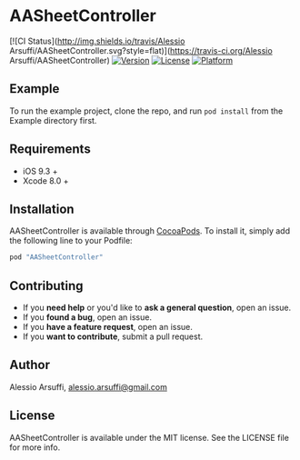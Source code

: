 # AASheetController

[![CI Status](http://img.shields.io/travis/Alessio Arsuffi/AASheetController.svg?style=flat)](https://travis-ci.org/Alessio Arsuffi/AASheetController)
[![Version](https://img.shields.io/cocoapods/v/AASheetController.svg?style=flat)](http://cocoapods.org/pods/AASheetController)
[![License](https://img.shields.io/cocoapods/l/AASheetController.svg?style=flat)](http://cocoapods.org/pods/AASheetController)
[![Platform](https://img.shields.io/cocoapods/p/AASheetController.svg?style=flat)](http://cocoapods.org/pods/AASheetController)

## Example

To run the example project, clone the repo, and run `pod install` from the Example directory first.

## Requirements
* iOS 9.3 +
* Xcode 8.0 +

## Installation

AASheetController is available through [CocoaPods](http://cocoapods.org). To install
it, simply add the following line to your Podfile:

```ruby
pod "AASheetController"
```

## Contributing

- If you **need help** or you'd like to **ask a general question**, open an issue.
- If you **found a bug**, open an issue.
- If you **have a feature request**, open an issue.
- If you **want to contribute**, submit a pull request.

## Author

Alessio Arsuffi, alessio.arsuffi@gmail.com

## License

AASheetController is available under the MIT license. See the LICENSE file for more info.
